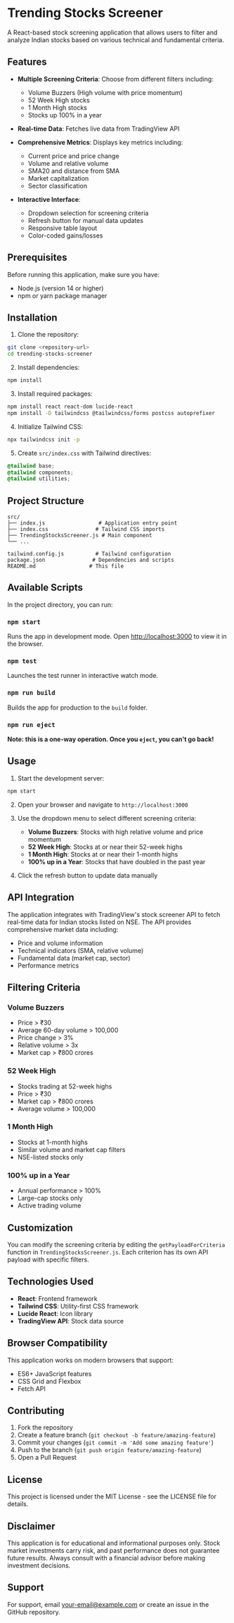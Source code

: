 # Trending Stocks Screener

A React-based stock screening application that allows users to filter and analyze Indian stocks based on various technical and fundamental criteria.

## Features

- **Multiple Screening Criteria**: Choose from different filters including:
  - Volume Buzzers (High volume with price momentum)
  - 52 Week High stocks
  - 1 Month High stocks
  - Stocks up 100% in a year

- **Real-time Data**: Fetches live data from TradingView API
- **Comprehensive Metrics**: Displays key metrics including:
  - Current price and price change
  - Volume and relative volume
  - SMA20 and distance from SMA
  - Market capitalization
  - Sector classification

- **Interactive Interface**: 
  - Dropdown selection for screening criteria
  - Refresh button for manual data updates
  - Responsive table layout
  - Color-coded gains/losses

## Prerequisites

Before running this application, make sure you have:

- Node.js (version 14 or higher)
- npm or yarn package manager

## Installation

1. Clone the repository:
```bash
git clone <repository-url>
cd trending-stocks-screener
```

2. Install dependencies:
```bash
npm install
```

3. Install required packages:
```bash
npm install react react-dom lucide-react
npm install -D tailwindcss @tailwindcss/forms postcss autoprefixer
```

4. Initialize Tailwind CSS:
```bash
npx tailwindcss init -p
```

5. Create `src/index.css` with Tailwind directives:
```css
@tailwind base;
@tailwind components;
@tailwind utilities;
```

## Project Structure

```
src/
├── index.js                 # Application entry point
├── index.css               # Tailwind CSS imports
├── TrendingStocksScreener.js # Main component
└── ...

tailwind.config.js          # Tailwind configuration
package.json               # Dependencies and scripts
README.md                 # This file
```

## Available Scripts

In the project directory, you can run:

### `npm start`

Runs the app in development mode. Open [http://localhost:3000](http://localhost:3000) to view it in the browser.

### `npm test`

Launches the test runner in interactive watch mode.

### `npm run build`

Builds the app for production to the `build` folder.

### `npm run eject`

**Note: this is a one-way operation. Once you `eject`, you can't go back!**

## Usage

1. Start the development server:
```bash
npm start
```

2. Open your browser and navigate to `http://localhost:3000`

3. Use the dropdown menu to select different screening criteria:
   - **Volume Buzzers**: Stocks with high relative volume and price momentum
   - **52 Week High**: Stocks at or near their 52-week highs
   - **1 Month High**: Stocks at or near their 1-month highs
   - **100% up in a Year**: Stocks that have doubled in the past year

4. Click the refresh button to update data manually

## API Integration

The application integrates with TradingView's stock screener API to fetch real-time data for Indian stocks listed on NSE. The API provides comprehensive market data including:

- Price and volume information
- Technical indicators (SMA, relative volume)
- Fundamental data (market cap, sector)
- Performance metrics

## Filtering Criteria

### Volume Buzzers
- Price > ₹30
- Average 60-day volume > 100,000
- Price change > 3%
- Relative volume > 3x
- Market cap > ₹800 crores

### 52 Week High
- Stocks trading at 52-week highs
- Price > ₹30
- Market cap > ₹800 crores
- Average volume > 100,000

### 1 Month High
- Stocks at 1-month highs
- Similar volume and market cap filters
- NSE-listed stocks only

### 100% up in a Year
- Annual performance > 100%
- Large-cap stocks only
- Active trading volume

## Customization

You can modify the screening criteria by editing the `getPayloadForCriteria` function in `TrendingStocksScreener.js`. Each criterion has its own API payload with specific filters.

## Technologies Used

- **React**: Frontend framework
- **Tailwind CSS**: Utility-first CSS framework
- **Lucide React**: Icon library
- **TradingView API**: Stock data source

## Browser Compatibility

This application works on modern browsers that support:
- ES6+ JavaScript features
- CSS Grid and Flexbox
- Fetch API

## Contributing

1. Fork the repository
2. Create a feature branch (`git checkout -b feature/amazing-feature`)
3. Commit your changes (`git commit -m 'Add some amazing feature'`)
4. Push to the branch (`git push origin feature/amazing-feature`)
5. Open a Pull Request

## License

This project is licensed under the MIT License - see the LICENSE file for details.

## Disclaimer

This application is for educational and informational purposes only. Stock market investments carry risk, and past performance does not guarantee future results. Always consult with a financial advisor before making investment decisions.

## Support

For support, email your-email@example.com or create an issue in the GitHub repository.